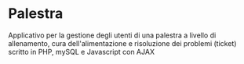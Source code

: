 # Palestra

Applicativo per la gestione degli utenti di una palestra a livello di allenamento, cura dell'alimentazione e risoluzione dei problemi (ticket)
scritto in PHP, mySQL e Javascript con AJAX

